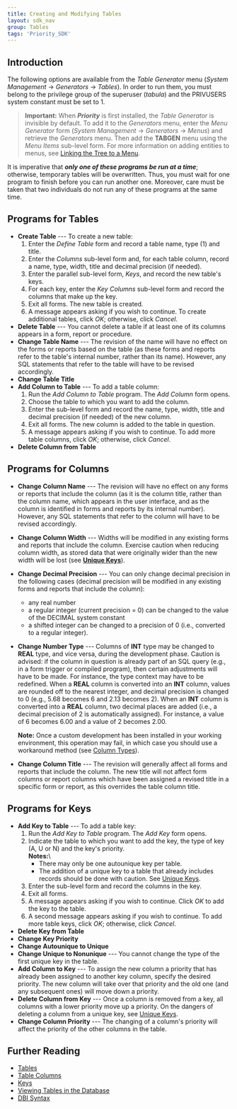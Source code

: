 ```yaml
---
title: Creating and Modifying Tables
layout: sdk_nav
group: Tables
tags: 'Priority_SDK'
---
```


## Introduction

The following options are available from the *Table Generator* menu
(*System Management* → *Generators* → *Tables*). In order to run them,
you must belong to the privilege group of the superuser (*tabula*) and
the PRIVUSERS system constant must be set to 1.

> **Important:** When ***Priority*** is first installed, the *Table Generator*
is invisible by default. To add it to the *Generators* menu, enter the
*Menu Generator* form (*System Management* → *Generators* → *Menus*) and
retrieve the *Generators* menu. Then add the **TABGEN** menu using the
*Menu Items* sub-level form. For more information on adding entities to
menus, see [Linking the Tree to a
Menu](Sub-level-Forms#Linking-the-Tree-to-a-Menu ).

It is imperative that ***only one of these programs be run at a time***;
otherwise, temporary tables will be overwritten. Thus, you must wait for
one program to finish before you can run another one. Moreover, care
must be taken that two individuals do not run any of these programs at
the same time.

## Programs for Tables 

-   **Create Table** --- To create a new table:
    1.  Enter the *Define Table* form and record a table name, type (1)
        and title.
    2.  Enter the *Columns* sub-level form and, for each table column,
        record a name, type, width, title and decimal precision (if
        needed).
    3.  Enter the parallel sub-level form, *Keys*, and record the new
        table\'s keys.
    4.  For each key, enter the *Key Columns* sub-level form and record
        the columns that make up the key.
    5.  Exit all forms. The new table is created.
    6.  A message appears asking if you wish to continue. To create
        additional tables, click *OK*; otherwise, click *Cancel*.
-   **Delete Table** --- You cannot delete a table if at least one of
    its columns appears in a form, report or procedure.
-   **Change Table Name** --- The revision of the name will have no
    effect on the forms or reports based on the table (as these forms
    and reports refer to the table's internal number, rather than its
    name). However, any SQL statements that refer to the table will have
    to be revised accordingly.
-   **Change Table Title**
-   **Add Column to Table** --- To add a table column:
    1.  Run the *Add Column to Table* program. The *Add Column* form
        opens.
    2.  Choose the table to which you want to add the column.
    3.  Enter the sub-level form and record the name, type, width, title
        and decimal precision (if needed) of the new column.
    4.  Exit all forms. The new column is added to the table in
        question.
    5.  A message appears asking if you wish to continue. To add more
        table columns, click *OK*; otherwise, click *Cancel*.
-   **Delete Column from Table**

## Programs for Columns 

-   **Change Column Name** --- The revision will have no effect on any
    forms or reports that include the column (as it is the column title,
    rather than the column name, which appears in the user interface,
    and as the column is identified in forms and reports by its internal
    number). However, any SQL statements that refer to the column will
    have to be revised accordingly.
-   **Change Column Width** --- Widths will be modified in any existing
    forms and reports that include the column. Exercise caution when
    reducing column width, as stored data that were originally wider
    than the new width will be lost (see [**Unique
    Keys**](#Unique-Keys )).
-   **Change Decimal Precision** --- You can only change decimal
    precision in the following cases (decimal precision will be modified
    in any existing forms and reports that include the column):
    -   any real number
    -   a regular integer (current precision = 0) can be changed to the
        value of the DECIMAL system constant
    -   a shifted integer can be changed to a precision of 0 (i.e.,
        converted to a regular integer).
-   **Change Number Type** --- Columns of **INT** type may be changed to
    **REAL** type, and vice versa, during the development phase. Caution
    is advised: if the column in question is already part of an SQL
    query (e.g., in a form trigger or compiled program), then certain
    adjustments will have to be made. For instance, the type context may
    have to be redefined. When a **REAL** column is converted into an
    **INT** column, values are rounded off to the nearest integer, and
    decimal precision is changed to 0 (e.g., 5.68 becomes 6 and 2.13
    becomes 2). When an **INT** column is converted into a **REAL**
    column, two decimal places are added (i.e., a decimal precision of 2
    is automatically assigned). For instance, a value of 6 becomes 6.00
    and a value of 2 becomes 2.00.

    **Note:** Once a custom development has been installed in your
    working environment, this operation may fail, in which case you
    should use a workaround method (see [Column
    Types](Table-Columns#Column-Types )).

-   **Change Column Title** --- The revision will generally affect all
    forms and reports that include the column. The new title will not
    affect form columns or report columns which have been assigned a
    revised title in a specific form or report, as this overrides the
    table column title.

## Programs for Keys 

-   **Add Key to Table** --- To add a table key:
    1.  Run the *Add Key to Table* program. The *Add Key* form opens.
    2.  Indicate the table to which you want to add the key, the type of
        key (A, U or N) and the key\'s priority.\
        **Notes:**\
        - There may only be one autounique key per table.
        - The addition of a unique key to a table that already includes
        records should be done with caution. See [Unique
        Keys](Keys#Unique-Keys).
    3.  Enter the sub-level form and record the columns in the key.
    4.  Exit all forms.
    5.  A message appears asking if you wish to continue. Click *OK* to
        add the key to the table.
    6.  A second message appears asking if you wish to continue. To add
        more table keys, click *OK*; otherwise, click *Cancel*.
-   **Delete Key from Table**
-   **Change Key Priority**
-   **Change Autounique to Unique**
-   **Change Unique to Nonunique** --- You cannot change the type of the
    first unique key in the table.
-   **Add Column to Key** --- To assign the new column a priority that
    has already been assigned to another key column, specify the desired
    priority. The new column will take over that priority and the old
    one (and any subsequent ones) will move down a priority.
-   **Delete Column from Key** --- Once a column is removed from a key,
    all columns with a lower priority move up a priority. On the dangers
    of deleting a column from a unique key, see [Unique
    Keys](Keys#Unique-Keys ).
-   **Change Column Priority** --- The changing of a column's priority
    will affect the priority of the other columns in the table.

## Further Reading 

-   [Tables](Tables )
-   [Table Columns](Table-Columns )
-   [Keys](Keys )
-   [Viewing Tables in the
    Database](View-Tables )
-   [DBI Syntax](DBI-Syntax )
